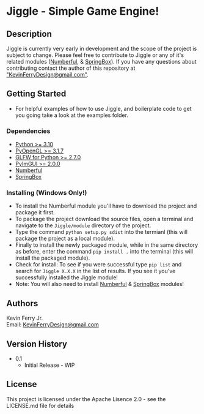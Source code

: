 # Jiggle - Simple Game Engine!

## Description

Jiggle is currently very early in development and the scope of the project is subject to change. Please feel free to contribute to Jiggle or any of it's related modules ([Numberful](https://github.com/KevinFerryJr/Numberful), & [SpringBox](https://github.com/KevinFerryJr/SpringBox)). If you have any questions about contributing contact the author of this repository at ["KevinFerryDesign@gmail.com"]().

## Getting Started
* For helpful examples of how to use Jiggle, and boilerplate code to get you going take a look at the examples folder.

### Dependencies

* [Python >= 3.10](https://www.python.org/downloads/)
* [PyOpenGL >= 3.1.7](https://pypi.org/project/PyOpenGL/)
* [GLFW for Python >= 2.7.0](https://pypi.org/project/glfw/)
* [PyImGUI >= 2.0.0](https://pypi.org/project/imgui/)
* [Numberful](https://github.com/KevinFerryJr/Numberful)
* [SpringBox](https://github.com/KevinFerryJr/SpringBox)


### Installing (Windows Only!)

* To install the Numberful module you'll have to download the project and package it first.
* To package the project download the source files, open a terminal and navigate to the ```Jiggle/module``` directory of the project.
* Type the command ```python setup.py sdist``` into the termianl (this will package the project as a local module).
* Finally to install the newly packaged module, while in the same directory as before, enter the command ```pip install .``` into the terminal (this will install the packaged module).
* Check for install: To see if you were successful type ```pip list``` and search for ```Jiggle X.X.X``` in the list of results. If you see it you've successfully installed the Jiggle module!
* Note: You will also need to install [Numberful](https://github.com/KevinFerryJr/Numberful) & [SpringBox](https://github.com/KevinFerryJr/SpringBox) modules!

## Authors
Kevin Ferry Jr.  
Email: KevinFerryDesign@gmail.com

## Version History
* 0.1
    * Initial Release - WIP

## License

This project is licensed under the Apache Lisence 2.0 - see the LICENSE.md file for details
